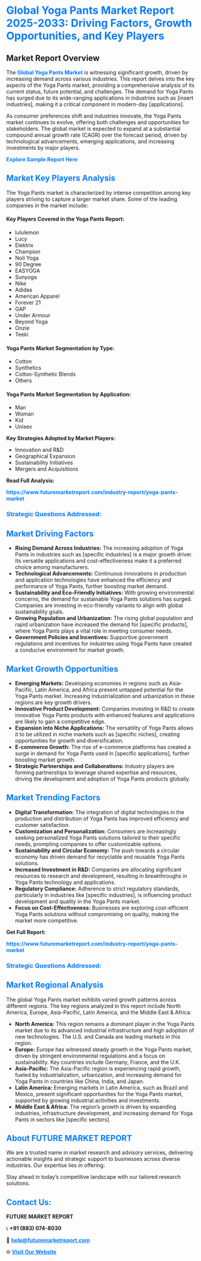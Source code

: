 <h1 style="color: #007BFF;">Global Yoga Pants Market Report 2025-2033: Driving Factors, Growth Opportunities, and Key Players</h1>

<section id="overview">
<h2>Market Report Overview</h2>
<p>The <a href="https://www.futuremarketreport.com/industry-report/yoga-pants-market" style="color: #007BFF; text-decoration: none;"><strong>Global Yoga Pants Market</strong></a> is witnessing significant growth, driven by increasing demand across various industries. This report delves into the key aspects of the Yoga Pants market, providing a comprehensive analysis of its current status, future potential, and challenges. The demand for Yoga Pants has surged due to its wide-ranging applications in industries such as [insert industries], making it a critical component in modern-day [applications].</p>
<p>As consumer preferences shift and industries innovate, the Yoga Pants market continues to evolve, offering both challenges and opportunities for stakeholders. The global market is expected to expand at a substantial compound annual growth rate (CAGR) over the forecast period, driven by technological advancements, emerging applications, and increasing investments by major players.</p>
</section>

<section id="overview">
<p><a href="https://www.futuremarketreport.com/request-sample/reportId=83647" style="color: #007BFF; text-decoration: none;"><strong>Explore Sample Report Here</strong></a></p>
</section>

<section id="key-players">
<h2 style="color: #007BFF;">Market Key Players Analysis</h2>
<p>The Yoga Pants market is characterized by intense competition among key players striving to capture a larger market share. Some of the leading companies in the market include:</p>
<h4>Key Players Covered in the Yoga Pants Report:</h4>
<ul><li>lululemon</li><li>Lucy</li><li>Elektrix</li><li>Champion</li><li>Noli Yoga</li><li>90 Degree</li><li>EASYOGA</li><li>Sunyoga</li><li>Nike</li><li>Adidas</li><li>American Apparel</li><li>Forever 21</li><li>GAP</li><li>Under Armour</li><li>Beyond Yoga</li><li>Onzie</li><li>Teeki</li></ul>
<h4>Yoga Pants Market Segmentation by Type:</h4>
<ul><li>Cotton</li><li>Synthetics</li><li>Cotton-Synthetic Blends</li><li>Others</li></ul>

<h4>Yoga Pants Market Segmentation by Application:</h4>
<ul><li>Man</li><li>Woman</li><li>Kid</li><li>Unisex</li></ul>
<p><strong>Key Strategies Adopted by Market Players:</strong></p>
<ul>
<li>Innovation and R&D</li>
<li>Geographical Expansion</li>
<li>Sustainability Initiatives</li>
<li>Mergers and Acquisitions</li>
</ul>
</section>

<section>
<p><strong>Read Full Analysis: </strong></p><a href="https://www.futuremarketreport.com/industry-report/yoga-pants-market" style="color: #007BFF; text-decoration: none;"><strong>https://www.futuremarketreport.com/industry-report/yoga-pants-market</strong></a>
<h3 style="color: #007BFF;">Strategic Questions Addressed:</h3>
</section>

<section id="driving-factors">
<h2 style="color: #007BFF;">Market Driving Factors</h2>
<ul>
<li><strong>Rising Demand Across Industries:</strong> The increasing adoption of Yoga Pants in industries such as [specific industries] is a major growth driver. Its versatile applications and cost-effectiveness make it a preferred choice among manufacturers.</li>
<li><strong>Technological Advancements:</strong> Continuous innovations in production and application technologies have enhanced the efficiency and performance of Yoga Pants, further boosting market demand.</li>
<li><strong>Sustainability and Eco-Friendly Initiatives:</strong> With growing environmental concerns, the demand for sustainable Yoga Pants solutions has surged. Companies are investing in eco-friendly variants to align with global sustainability goals.</li>
<li><strong>Growing Population and Urbanization:</strong> The rising global population and rapid urbanization have increased the demand for [specific products], where Yoga Pants plays a vital role in meeting consumer needs.</li>
<li><strong>Government Policies and Incentives:</strong> Supportive government regulations and incentives for industries using Yoga Pants have created a conducive environment for market growth.</li>
</ul>
</section>

<section id="growth-opportunities">
<h2 style="color: #007BFF;">Market Growth Opportunities</h2>
<ul>
<li><strong>Emerging Markets:</strong> Developing economies in regions such as Asia-Pacific, Latin America, and Africa present untapped potential for the Yoga Pants market. Increasing industrialization and urbanization in these regions are key growth drivers.</li>
<li><strong>Innovative Product Development:</strong> Companies investing in R&D to create innovative Yoga Pants products with enhanced features and applications are likely to gain a competitive edge.</li>
<li><strong>Expansion into Niche Applications:</strong> The versatility of Yoga Pants allows it to be utilized in niche markets such as [specific niches], creating opportunities for growth and diversification.</li>
<li><strong>E-commerce Growth:</strong> The rise of e-commerce platforms has created a surge in demand for Yoga Pants used in [specific applications], further boosting market growth.</li>
<li><strong>Strategic Partnerships and Collaborations:</strong> Industry players are forming partnerships to leverage shared expertise and resources, driving the development and adoption of Yoga Pants products globally.</li>
</ul>
</section>

<section id="trending-factors">
<h2 style="color: #007BFF;">Market Trending Factors</h2>
<ul>
<li><strong>Digital Transformation:</strong> The integration of digital technologies in the production and distribution of Yoga Pants has improved efficiency and customer satisfaction.</li>
<li><strong>Customization and Personalization:</strong> Consumers are increasingly seeking personalized Yoga Pants solutions tailored to their specific needs, prompting companies to offer customizable options.</li>
<li><strong>Sustainability and Circular Economy:</strong> The push towards a circular economy has driven demand for recyclable and reusable Yoga Pants solutions.</li>
<li><strong>Increased Investment in R&D:</strong> Companies are allocating significant resources to research and development, resulting in breakthroughs in Yoga Pants technology and applications.</li>
<li><strong>Regulatory Compliance:</strong> Adherence to strict regulatory standards, particularly in industries like [specific industries], is influencing product development and quality in the Yoga Pants market.</li>
<li><strong>Focus on Cost-Effectiveness:</strong> Businesses are exploring cost-efficient Yoga Pants solutions without compromising on quality, making the market more competitive.</li>
</ul>
</section>

<section>
<p><strong>Get Full Report: </strong></p><a href="https://www.futuremarketreport.com/industry-report/yoga-pants-market" style="color: #007BFF; text-decoration: none;"><strong>https://www.futuremarketreport.com/industry-report/yoga-pants-market</strong></a>
<h3 style="color: #007BFF;">Strategic Questions Addressed:</h3>
</section>


<section id="regional-analysis">
<h2 style="color: #007BFF;">Market Regional Analysis</h2>
<p>The global Yoga Pants market exhibits varied growth patterns across different regions. The key regions analyzed in this report include North America, Europe, Asia-Pacific, Latin America, and the Middle East & Africa:</p>
<ul>
<li><strong>North America:</strong> This region remains a dominant player in the Yoga Pants market due to its advanced industrial infrastructure and high adoption of new technologies. The U.S. and Canada are leading markets in this region.</li>
<li><strong>Europe:</strong> Europe has witnessed steady growth in the Yoga Pants market, driven by stringent environmental regulations and a focus on sustainability. Key countries include Germany, France, and the U.K.</li>
<li><strong>Asia-Pacific:</strong> The Asia-Pacific region is experiencing rapid growth, fueled by industrialization, urbanization, and increasing demand for Yoga Pants in countries like China, India, and Japan.</li>
<li><strong>Latin America:</strong> Emerging markets in Latin America, such as Brazil and Mexico, present significant opportunities for the Yoga Pants market, supported by growing industrial activities and investments.</li>
<li><strong>Middle East & Africa:</strong> The region’s growth is driven by expanding industries, infrastructure development, and increasing demand for Yoga Pants in sectors like [specific sectors].</li>
</ul>
</section>

<footer>
<h2 style="color: #007BFF;">About FUTURE MARKET REPORT</h2>
<p>We are a trusted name in market research and advisory services, delivering actionable insights and strategic support to businesses across diverse industries. Our expertise lies in offering:</p>

<p>Stay ahead in today’s competitive landscape with our tailored research solutions.</p>

<h2 style="color: #007BFF;">Contact Us:</h2>
<p><strong>FUTURE MARKET REPORT</strong></p>
<p>📞 <strong>+91 (883) 074-8030</strong></p>
<p>📧 <strong><a href="mailto:help@futuremarketreport.com" style="color: #007BFF;">help@futuremarketreport.com</a></strong></p>
<p>🌐 <strong><a href="https://www.futuremarketreport.com/" style="color: #007BFF;">Visit Our Website</a></strong></p>
</footer>